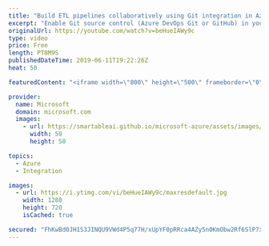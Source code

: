 ```yaml
---
title: "Build ETL pipelines collaboratively using Git integration in Azure Data Factory | Azure Friday"
excerpt: "Enable Git source control (Azure DevOps Git or GitHub) in your data factories to do collaboration, source control, change tracking, change difference, continuous integration, and deployment. [00:55] Demo Start   Visual authoring in Azure Data Factory - Advantages of Git integration https://aka.ms/azfr/546/01"
originalUrl: https://youtube.com/watch?v=beHueIAWy9c
type: video
price: Free
length: PT8M9S
publishedDateTime: 2019-06-11T19:22:26Z
heat: 50

featuredContent: "<iframe width=\"800\" height=\"500\" frameborder=\"0\" src=\"https://www.youtube.com/embed/beHueIAWy9c\" allow=\"accelerometer; autoplay; encrypted-media; gyroscope; picture-in-picture\" allowfullscreen></iframe>"

provider:
  name: Microsoft
  domain: microsoft.com
  images:
    - url: https://smartableai.github.io/microsoft-azure/assets/images/organizations/microsoft.com-50x50.jpg
      width: 50
      height: 50

topics:
  - Azure
  - Integration

images:
  - url: https://i.ytimg.com/vi/beHueIAWy9c/maxresdefault.jpg
    width: 1280
    height: 720
    isCached: true

secured: "FhKwBd0JH1S3JINQU9VWd4P5q77H/xUpYF0pRRca4AZy5n0KmObw2Rf6SlP7xlneCAPLMPYgac6bYxJDmBwmX7+dFG1vkaO/l6F3ISwxcW4TKQhdCs8iyBpkon1n3gulTjQC+wrYgnZzkieiMIqytuFIHmlBZoZ6qa3aWOwejy0CxM6oiJ1cJmK6efIzsub6szXBLuwBSwFHj/cr7ic5SCl3ceG7d11WkiGvyZH0dEgqj7h7JnAcNTv19s4ZXhPEpXQMHBj+u8ov2ejLQFr+ocDb+1fi4tMLa3aiWYcQ9f6Jfpn50jZwD8EQ9n4YvY6BgK3ysW70nqaFX7BdmLnpU0Md3TICjFxmjS9Fe+mWALuVhgFQW843sEUaIiTpQKivU5WXcYW++KNilzQoxSrJi6Tfjq7H7ad3Dd+djywssso=;5vx2oJVkmBhGxMY8DWXMTg=="
---
```


